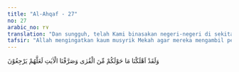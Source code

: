 ```yaml
---
title: "Al-Ahqaf - 27"
no: 27
arabic_no: ٢٧
translation: "Dan sungguh, telah Kami binasakan negeri-negeri di sekitarmu dan juga telah Kami menjelaskan berulang-ulang tanda-tanda (kebesaran Kami), agar mereka kembali (bertobat)."
tafsir: "Allah mengingatkan kaum musyrik Mekah agar mereka mengambil pelajaran dari pengalaman pahit yang telah dialami oleh orang-orang dahulu, yang telah mendustakan rasul yang diutus kepada mereka. Orang-orang dahulu itu bertempat tinggal tidak jauh dari Mekah seperti kaum 'Ad di Ahqaf, dan kaum Samud yang berdiam di daerah antara Mekah dan Syam. Kepada mereka telah diterangkan pula tanda-tanda keesaan, kekuasaan, dan kebesaran Allah dan telah disampaikan pula agama-Nya. Akan tetapi, mereka tidak mengacuhkannya, bahkan mengingkari dan memperolok-olokkan para rasul. Pada waktu azab menimpa mereka, tidak ada satu pun dari sembahan-sembahan itu yang dapat menolong mereka, bahkan sembahan-sembahan berupa patung yang tak bernyawa itu ikut hancur-lebur bersama mereka.\n\nItulah kebohongan dan pengingkaran umat-umat dahulu dan itu pula balasan dan azab yang mereka terima. Dari ayat ini, terkandung suatu ancaman Allah kepada orang-orang musyrik Mekah bahwa mereka pasti ditimpa azab, seperti yang dialami kaum 'Ad, Samud, dan umat yang lain apabila mereka tetap tidak mengindahkan seruan Muhammad saw sebagai rasul Allah yang diutus kepada mereka."
---
```


وَلَقَدْ اَهْلَكْنَا مَا حَوْلَكُمْ مِّنَ الْقُرٰى وَصَرَّفْنَا الْاٰيٰتِ لَعَلَّهُمْ يَرْجِعُوْنَ
